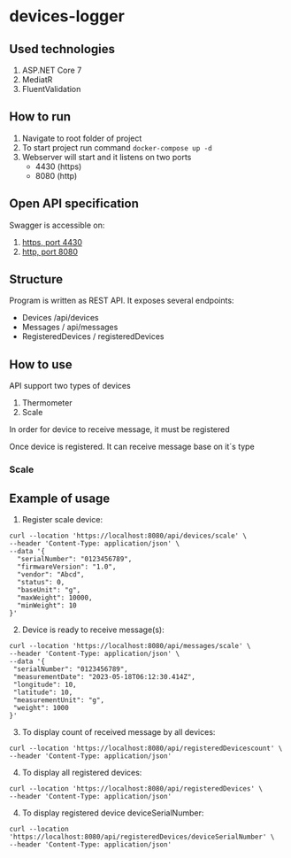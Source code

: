 # devices-logger

## Used technologies
1. ASP.NET Core 7
2. MediatR
3. FluentValidation

## How to run
1. Navigate to root folder of project
2. To start project run command ```docker-compose up -d```
3. Webserver will start and it listens on two ports
    - 4430 (https)
    - 8080 (http)

## Open API specification
Swagger is accessible on:

1. [https, port 4430](https://localhost:4430/swagger)
2. [http, port 8080](http://localhost:8080/swagger)

## Structure
Program is written as REST API. It exposes several endpoints:

- Devices /api/devices
- Messages / api/messages
- RegisteredDevices / registeredDevices

## How to use
API support two types of devices 
1. Thermometer
2. Scale

In order for device to receive message, it must be registered

Once device is registered. It can receive message base on it´s type

### Scale


## Example of usage
1. Register scale device:
```
curl --location 'https://localhost:8080/api/devices/scale' \
--header 'Content-Type: application/json' \
--data '{
  "serialNumber": "0123456789",
  "firmwareVersion": "1.0",
  "vendor": "Abcd",
  "status": 0,
  "baseUnit": "g",
  "maxWeight": 10000,
  "minWeight": 10
}'
```

2. Device is ready to receive message(s):
 ```
 curl --location 'https://localhost:8080/api/messages/scale' \
--header 'Content-Type: application/json' \
--data '{
  "serialNumber": "0123456789",
  "measurementDate": "2023-05-18T06:12:30.414Z",
  "longitude": 10,
  "latitude": 10,
  "measurementUnit": "g",
  "weight": 1000
}'
```

3. To display count of received message by all devices:
 ```
 curl --location 'https://localhost:8080/api/registeredDevicescount' \
--header 'Content-Type: application/json'
 ```

4. To display all registered devices:
 ```
 curl --location 'https://localhost:8080/api/registeredDevices' \
--header 'Content-Type: application/json'
 ```

 4. To display registered device deviceSerialNumber:
 ```
 curl --location 'https://localhost:8080/api/registeredDevices/deviceSerialNumber' \
--header 'Content-Type: application/json'
 ```